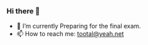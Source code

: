 ### Hi there 👋

- 🔭 I’m currently Preparing for the final exam.
- 📫 How to reach me: tootal@yeah.net
